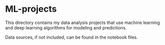 # ML-projects

This directory contains my data analysis projects that use machine learning and deep learning algorithms for modeling and predictions.

Data sources, if not included, can be found in the notebook files.
